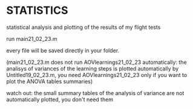 # STATISTICS
statistical analysis and plotting of the results of my flight tests

run main21_02_23.m 

every file will be saved directly in your folder.

(main21_02_23.m does not run AOVlearnings21_02_23 automatically: the analisys of variances of the learning steps is plotted automatically by Untitled19_02_23.m, 
you need AOVlearnings21_02_23 only if you want to plot the ANOVA tables summaries)

watch out:
the small summary tables of the analysis of variance are not automatically plotted, you don't need them
